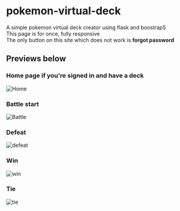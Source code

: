 # pokemon-virtual-deck
A simple pokemon virtual deck creator using flask and boostrap5  
This page is for once, fully responsive  
The only button on this site which does not work is __forgot password__

## Previews below

### Home page if you're signed in and have a deck
![Home](https://cdn.iceyy.dev/389558396195438593/ylvZ7T.png)

### Battle start
![Battle](https://cdn.iceyy.dev/389558396195438593/ZO0CbL.png) 

### Defeat
![defeat](https://cdn.iceyy.dev/389558396195438593/iCiA_7.png)

### Win
![win](https://cdn.iceyy.dev/389558396195438593/OiJ94Y.png)

### Tie
![tie](https://cdn.iceyy.dev/389558396195438593/Xbpx-o.png)
